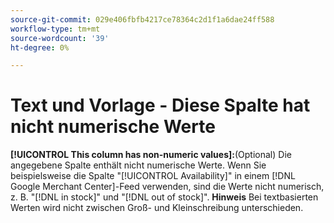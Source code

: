 ```yaml
---
source-git-commit: 029e406fbfb4217ce78364c2d1f1a6dae24ff588
workflow-type: tm+mt
source-wordcount: '39'
ht-degree: 0%

---
```

# Text und Vorlage - Diese Spalte hat nicht numerische Werte

**[!UICONTROL This column has non-numeric values]:**(Optional) Die angegebene Spalte enthält nicht numerische Werte. Wenn Sie beispielsweise die Spalte &quot;[!UICONTROL Availability]&quot; in einem [!DNL Google Merchant Center]-Feed verwenden, sind die Werte nicht numerisch, z. B. &quot;[!DNL in stock]&quot; und &quot;[!DNL out of stock]&quot;. **Hinweis** Bei textbasierten Werten wird nicht zwischen Groß- und Kleinschreibung unterschieden.
